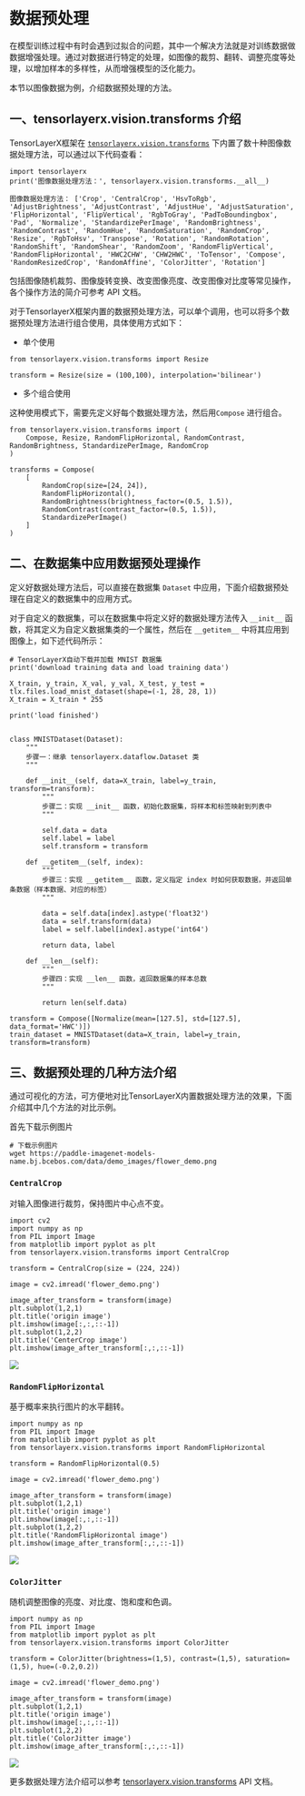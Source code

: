 # 数据预处理  
在模型训练过程中有时会遇到过拟合的问题，其中一个解决方法就是对训练数据做数据增强处理。通过对数据进行特定的处理，如图像的裁剪、翻转、调整亮度等处理，以增加样本的多样性，从而增强模型的泛化能力。  

本节以图像数据为例，介绍数据预处理的方法。

## 一、tensorlayerx.vision.transforms 介绍
TensorLayerX框架在 [`tensorlayerx.vision.transforms`](https://github.com/tensorlayer/TensorLayerX/blob/main/tensorlayerx/vision/transforms.py) 下内置了数十种图像数据处理方法，可以通过以下代码查看：
```{.python}
import tensorlayerx
print('图像数据处理方法：', tensorlayerx.vision.transforms.__all__)
```

```{.python}
图像数据处理方法： ['Crop', 'CentralCrop', 'HsvToRgb', 'AdjustBrightness', 'AdjustContrast', 'AdjustHue', 'AdjustSaturation', 'FlipHorizontal', 'FlipVertical', 'RgbToGray', 'PadToBoundingbox', 'Pad', 'Normalize', 'StandardizePerImage', 'RandomBrightness', 'RandomContrast', 'RandomHue', 'RandomSaturation', 'RandomCrop', 'Resize', 'RgbToHsv', 'Transpose', 'Rotation', 'RandomRotation', 'RandomShift', 'RandomShear', 'RandomZoom', 'RandomFlipVertical', 'RandomFlipHorizontal', 'HWC2CHW', 'CHW2HWC', 'ToTensor', 'Compose', 'RandomResizedCrop', 'RandomAffine', 'ColorJitter', 'Rotation']
```
包括图像随机裁剪、图像旋转变换、改变图像亮度、改变图像对比度等常见操作，各个操作方法的简介可参考 API 文档。  

对于TensorlayerX框架内置的数据预处理方法，可以单个调用，也可以将多个数据预处理方法进行组合使用，具体使用方式如下：

* 单个使用  

```{.python}
from tensorlayerx.vision.transforms import Resize

transform = Resize(size = (100,100), interpolation='bilinear')
```

* 多个组合使用

这种使用模式下，需要先定义好每个数据处理方法，然后用`Compose` 进行组合。
```{.python}
from tensorlayerx.vision.transforms import (
    Compose, Resize, RandomFlipHorizontal, RandomContrast, RandomBrightness, StandardizePerImage, RandomCrop
)

transforms = Compose(
    [
        RandomCrop(size=[24, 24]),
        RandomFlipHorizontal(),
        RandomBrightness(brightness_factor=(0.5, 1.5)),
        RandomContrast(contrast_factor=(0.5, 1.5)),
        StandardizePerImage()
    ]
)
```
## 二、在数据集中应用数据预处理操作
定义好数据处理方法后，可以直接在数据集 `Dataset` 中应用，下面介绍数据预处理在自定义的数据集中的应用方式。  

对于自定义的数据集，可以在数据集中将定义好的数据处理方法传入 `__init__` 函数，将其定义为自定义数据集类的一个属性，然后在 `__getitem__` 中将其应用到图像上，如下述代码所示：

```{.python}
# TensorLayerX自动下载并加载 MNIST 数据集
print('download training data and load training data')

X_train, y_train, X_val, y_val, X_test, y_test = tlx.files.load_mnist_dataset(shape=(-1, 28, 28, 1))
X_train = X_train * 255

print('load finished')


class MNISTDataset(Dataset):
    """
    步骤一：继承 tensorlayerx.dataflow.Dataset 类
    """

    def __init__(self, data=X_train, label=y_train, transform=transform):
        """
        步骤二：实现 __init__ 函数，初始化数据集，将样本和标签映射到列表中
        """

        self.data = data
        self.label = label
        self.transform = transform

    def __getitem__(self, index):
        """
        步骤三：实现 __getitem__ 函数，定义指定 index 时如何获取数据，并返回单条数据（样本数据、对应的标签）
        """

        data = self.data[index].astype('float32')
        data = self.transform(data)
        label = self.label[index].astype('int64')

        return data, label

    def __len__(self):
        """
        步骤四：实现 __len__ 函数，返回数据集的样本总数
        """

        return len(self.data)

transform = Compose([Normalize(mean=[127.5], std=[127.5], data_format='HWC')])
train_dataset = MNISTDataset(data=X_train, label=y_train, transform=transform)

```

## 三、数据预处理的几种方法介绍
通过可视化的方法，可方便地对比TensorLayerX内置数据处理方法的效果，下面介绍其中几个方法的对比示例。

首先下载示例图片
```
# 下载示例图片
wget https://paddle-imagenet-models-name.bj.bcebos.com/data/demo_images/flower_demo.png
```

### `CentralCrop`
对输入图像进行裁剪，保持图片中心点不变。

```{.python}
import cv2
import numpy as np
from PIL import Image
from matplotlib import pyplot as plt
from tensorlayerx.vision.transforms import CentralCrop

transform = CentralCrop(size = (224, 224))

image = cv2.imread('flower_demo.png')

image_after_transform = transform(image)
plt.subplot(1,2,1)
plt.title('origin image')
plt.imshow(image[:,:,::-1])
plt.subplot(1,2,2)
plt.title('CenterCrop image')
plt.imshow(image_after_transform[:,:,::-1])
```
![](flower_centercrop.png)


### `RandomFlipHorizontal`
基于概率来执行图片的水平翻转。

```{.python}
import numpy as np
from PIL import Image
from matplotlib import pyplot as plt
from tensorlayerx.vision.transforms import RandomFlipHorizontal

transform = RandomFlipHorizontal(0.5)

image = cv2.imread('flower_demo.png')

image_after_transform = transform(image)
plt.subplot(1,2,1)
plt.title('origin image')
plt.imshow(image[:,:,::-1])
plt.subplot(1,2,2)
plt.title('RandomFlipHorizontal image')
plt.imshow(image_after_transform[:,:,::-1])
```

![](flower_flip.png)

### `ColorJitter`
随机调整图像的亮度、对比度、饱和度和色调。
```{.python}
import numpy as np
from PIL import Image
from matplotlib import pyplot as plt
from tensorlayerx.vision.transforms import ColorJitter

transform = ColorJitter(brightness=(1,5), contrast=(1,5), saturation=(1,5), hue=(-0.2,0.2))

image = cv2.imread('flower_demo.png')

image_after_transform = transform(image)
plt.subplot(1,2,1)
plt.title('origin image')
plt.imshow(image[:,:,::-1])
plt.subplot(1,2,2)
plt.title('ColorJitter image')
plt.imshow(image_after_transform[:,:,::-1])
```
![](flower_color.png)

更多数据处理方法介绍可以参考 [tensorlayerx.vision.transforms](https://tensorlayerx.readthedocs.io/en/latest/modules/vision.html#vision-transforms) API 文档。
